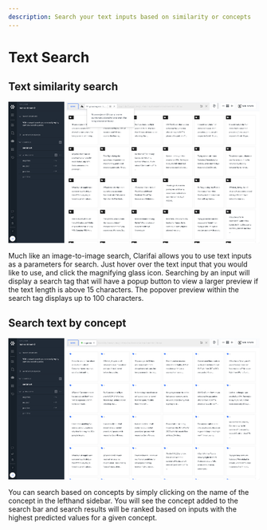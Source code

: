 ```yaml
---
description: Search your text inputs based on similarity or concepts
---
```


# Text Search

## Text similarity search

![Search for similar text inputs](../../.gitbook/assets/search-by-text-input.jpg)

Much like an image-to-image search, Clarifai allows you to use text inputs as a parameters for search. Just hover over the text input that you would like to use, and click the magnifying glass icon. Searching by an input will display a search tag that will have a popup button to view a larger preview if the text length is above 15 characters. The popover preview within the search tag displays up to 100 characters.

## Search text by concept

![Search text inputs by concepts](../../.gitbook/assets/search-text-by-concept.jpg)

You can search based on concepts by simply clicking on the name of the concept in the lefthand sidebar. You will see the concept added to the search bar and search results will be ranked based on inputs with the highest predicted values for a given concept.

